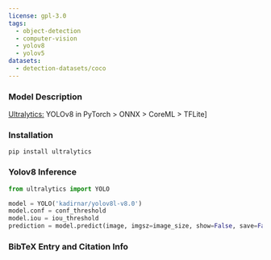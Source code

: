 ```yaml
---
license: gpl-3.0
tags:
  - object-detection
  - computer-vision
  - yolov8
  - yolov5
datasets:
  - detection-datasets/coco
---
```


### Model Description
[Ultralytics:](https://github.com/ultralytics/ultralytics/) YOLOv8 in PyTorch > ONNX > CoreML > TFLite]


### Installation
```
pip install ultralytics
```

### Yolov8 Inference
```python
from ultralytics import YOLO

model = YOLO('kadirnar/yolov8l-v8.0')
model.conf = conf_threshold
model.iou = iou_threshold
prediction = model.predict(image, imgsz=image_size, show=False, save=False)
```

### BibTeX Entry and Citation Info
 ```

```